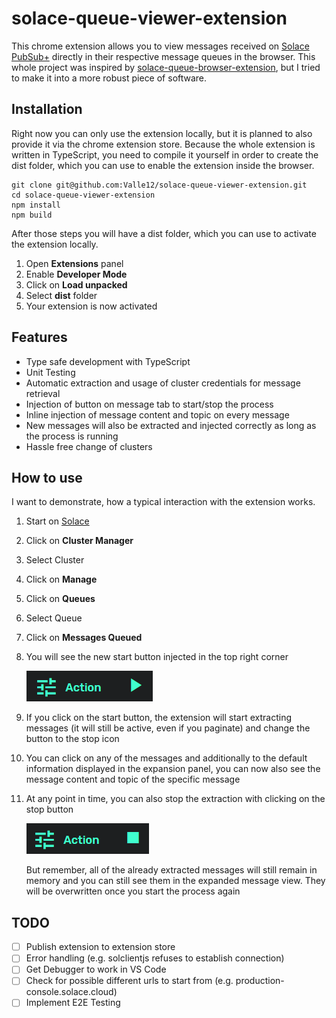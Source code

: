 # solace-queue-viewer-extension

This chrome extension allows you to view messages received on [Solace PubSub+](https://solace.com/products/event-broker/software/) directly in their respective message queues in the browser. This whole project was inspired by [solace-queue-browser-extension](https://github.com/solacecommunity/solace-queue-browser-extension), but I tried to make it into a more robust piece of software.

## Installation

Right now you can only use the extension locally, but it is planned to also provide it via the chrome extension store. Because the whole extension is written in TypeScript, you need to compile it yourself in order to create the dist folder, which you can use to enable the extension inside the browser.

```
git clone git@github.com:Valle12/solace-queue-viewer-extension.git
cd solace-queue-viewer-extension
npm install
npm build
```

After those steps you will have a dist folder, which you can use to activate the extension locally.

1. Open **Extensions** panel
2. Enable **Developer Mode**
3. Click on **Load unpacked**
4. Select **dist** folder
5. Your extension is now activated

## Features

- Type safe development with TypeScript
- Unit Testing
- Automatic extraction and usage of cluster credentials for message retrieval
- Injection of button on message tab to start/stop the process
- Inline injection of message content and topic on every message
- New messages will also be extracted and injected correctly as long as the process is running
- Hassle free change of clusters

## How to use

I want to demonstrate, how a typical interaction with the extension works.

1. Start on [Solace](https://console.solace.cloud/)
2. Click on **Cluster Manager**
3. Select Cluster
4. Click on **Manage**
5. Click on **Queues**
6. Select Queue
7. Click on **Messages Queued**
8. You will see the new start button injected in the top right corner

   ![Start Button](/images/injectedStartButton.png)

9. If you click on the start button, the extension will start extracting messages (it will still be active, even if you paginate) and change the button to the stop icon
10. You can click on any of the messages and additionally to the default information displayed in the expansion panel, you can now also see the message content and topic of the specific message
11. At any point in time, you can also stop the extraction with clicking on the stop button

    ![Stop Button](/images/injectedStopButton.png)

    But remember, all of the already extracted messages will still remain in memory and you can still see them in the expanded message view. They will be overwritten once you start the process again

## TODO

- [ ] Publish extension to extension store
- [ ] Error handling (e.g. solclientjs refuses to establish connection)
- [ ] Get Debugger to work in VS Code
- [ ] Check for possible different urls to start from (e.g. production-console.solace.cloud)
- [ ] Implement E2E Testing
